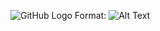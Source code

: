 
![GitHub Logo](https://raw.githubusercontent.com/uml-ubicomp-2016-spring/smokers/ebb9aecf53d2cce168fdeeeb0bd7767b7ce3dabb/table.PNG)
Format: ![Alt Text](url)
